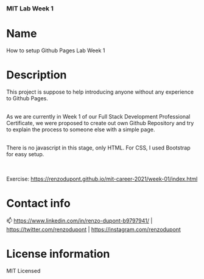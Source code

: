 ### MIT Lab Week 1

# Name

How to setup Github Pages Lab Week 1

# Description

This project is suppose to help introducing anyone without any experience to Github Pages.<br/><br/>

As we are currently in Week 1 of our Full Stack Development Professional Certificate, 
we were proposed to create out own Github Repository and try to explain the process to someone else with a simple page.<br/><br/>

There is no javascript in this stage, only HTML. For CSS, I used Bootstrap for easy setup.

<br/><br/>
Exercise: https://renzodupont.github.io/mit-career-2021/week-01/index.html

# Contact info

📫 https://www.linkedin.com/in/renzo-dupont-b9797941/ | https://twitter.com/renzodupont | https://instagram.com/renzodupont

# License information

MIT Licensed